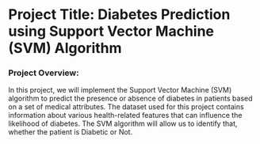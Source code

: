 <h1>Project Title: Diabetes Prediction using Support Vector Machine (SVM) Algorithm</h1>
<h3>Project Overview:</h3>
In this project, we will implement the Support Vector Machine (SVM) algorithm to predict the presence or absence of diabetes in patients based on a set of medical attributes. The dataset used for this project contains information about various health-related features that can influence the likelihood of diabetes. The SVM algorithm will allow us to identify that, whether the patient is Diabetic or Not.
